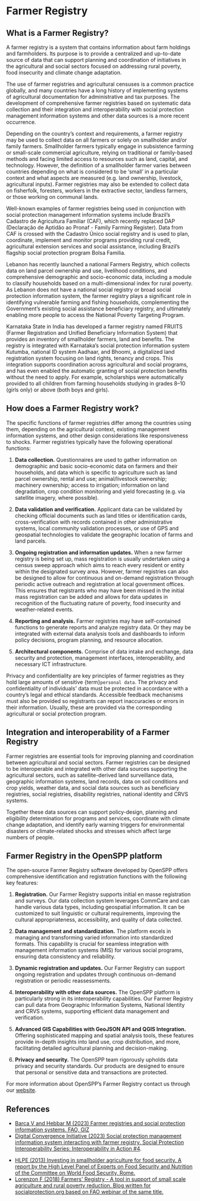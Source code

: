 # Farmer Registry

## What is a Farmer Registry?

A farmer registry is a system that contains information about farm holdings and farmholders. Its purpose is to provide a centralized and up-to-date source of data that can support planning and coordination of initiatives in the agricultural and social sectors focused on addressing rural poverty, food insecurity and climate change adaptation.

The use of farmer registries and agricultural censuses is a common practice globally, and many countries have a long history of implementing systems of agricultural documentation for administrative and tax purposes. The development of comprehensive farmer registries based on systematic data collection and their integration and interoperability with social protection management information systems and other data sources is a more recent occurrence.

Depending on the country’s context and requirements, a farmer registry may be used to collect data on all farmers or solely on smallholder and/or family farmers. Smallholder farmers typically engage in subsistence farming or small-scale commercial agriculture, relying on traditional or family-based methods and facing limited access to resources such as land, capital, and technology. However, the definition of a smallholder farmer varies between countries depending on what is considered to be ‘small’ in a particular context and what aspects are measured (e.g. land ownership, livestock, agricultural inputs). Farmer registries may also be extended to collect data on fisherfolk, foresters, workers in the extractive sector, landless farmers, or those working on communal lands.

Well-known examples of farmer registries being used in conjunction with social protection management information systems include Brazil’s Cadastro de Agricultura Familiar (CAF), which recently replaced DAP (Declaração de Aptidão ao Pronaf - Family Farming Register). Data from CAF is crossed with the Cadastro Único social registry and is used to plan, coordinate, implement and monitor programs providing rural credit, agricultural extension services and social assistance, including Brazil’s flagship social protection program Bolsa Familia.

Lebanon has recently launched a national Farmers Registry, which collects data on land parcel ownership and use, livelihood conditions, and comprehensive demographic and socio-economic data, including a module to classify households based on a multi-dimensional index for rural poverty. As Lebanon does not have a national social registry or broad social protection information system, the farmer registry plays a significant role in identifying vulnerable farming and fishing households, complementing the Government’s existing social assistance beneficiary registry, and ultimately enabling more people to access the National Poverty Targeting Program.

Karnataka State in India has developed a farmer registry named FRUITS (Farmer Registration and Unified Beneficiary Information System) that provides an inventory of smallholder farmers, land and benefits. The registry is integrated with Karnataka’s social protection information system Kutumba, national ID system Aadhaar, and Bhoomi, a digitalized land registration system focusing on land rights, tenancy and crops. This integration supports coordination across agricultural and social programs, and has even enabled the automatic granting of social protection benefits without the need to apply. For example, scholarships were automatically provided to all children from farming households studying in grades 8–10 (girls only) or above (both boys and girls).

## How does a Farmer Registry work?

The specific functions of farmer registries differ among the countries using them, depending on the agricultural context, existing management information systems, and other design considerations like responsiveness to shocks. Farmer registries typically have the following operational functions:

1. **Data collection.** Questionnaires are used to gather information on demographic and basic socio-economic data on farmers and their households, and data which is specific to agriculture such as land parcel ownership, rental and use; animal/livestock ownership; machinery ownership; access to irrigation; information on land degradation, crop condition monitoring and yield forecasting (e.g. via satellite imagery, where possible).

2. **Data validation and verification.** Applicant data can be validated by checking official documents such as land titles or identification cards, cross-verification with records contained in other administrative systems, local community validation processes, or use of GPS and geospatial technologies to validate the geographic location of farms and land parcels.

3. **Ongoing registration and information updates.** When a new farmer registry is being set up, mass registration is usually undertaken using a census sweep approach which aims to reach every resident or entity within the designated survey area. However, farmer registries can also be designed to allow for continuous and on-demand registration through periodic active outreach and registration at local government offices. This ensures that registrants who may have been missed in the initial mass registration can be added and allows for data updates in recognition of the fluctuating nature of poverty, food insecurity and weather-related events.

4. **Reporting and analysis.** Farmer registries may have self-contained functions to generate reports and analyze registry data. Or they may be integrated with external data analysis tools and dashboards to inform policy decisions, program planning, and resource allocation.

5. **Architectural components.** Comprise of data intake and exchange, data security and protection, management interfaces, interoperability, and necessary ICT infrastructure.

Privacy and confidentiality are key principles of farmer registries as they hold large amounts of sensitive {term}`personal data`. The privacy and confidentiality of individuals' data must be protected in accordance with a country’s legal and ethical standards. Accessible feedback mechanisms must also be provided so registrants can report inaccuracies or errors in their information. Usually, these are provided via the corresponding agricultural or social protection program.

## Integration and interoperability of a Farmer Registry

Farmer registries are essential tools for improving planning and coordination between agricultural and social sectors. Farmer registries can be designed to be interoperable and integrated with other data sources supporting the agricultural sectors, such as satellite-derived land surveillance data, geographic information systems, land records, data on soil conditions and crop yields, weather data, and social data sources such as beneficiary registries, social registries, disability registries, national identity and CRVS systems.

Together these data sources can support policy-design, planning and eligibility determination for programs and services, coordinate with climate change adaptation, and identify early warning triggers for environmental disasters or climate-related shocks and stresses which affect large numbers of people.

## Farmer Registry in the OpenSPP platform

The open-source Farmer Registry software developed by OpenSPP offers comprehensive identification and registration functions with the following key features:

1. **Registration.** Our Farmer Registry supports initial en masse registration and surveys. Our data collection system leverages CommCare and can handle various data types, including geospatial information. It can be customized to suit linguistic or cultural requirements, improving the cultural appropriateness, accessibility, and quality of data collected.

2. **Data management and standardization.** The platform excels in managing and transforming varied information into standardized formats. This capability is crucial for seamless integration with management information systems (MIS) for various social programs, ensuring data consistency and reliability.

3. **Dynamic registration and updates.** Our Farmer Registry can support ongoing registration and updates through continuous on-demand registration or periodic reassessments.

4. **Interoperability with other data sources.** The OpenSPP platform is particularly strong in its interoperability capabilities. Our Farmer Registry can pull data from Geographic Information Systems, National Identity and CRVS systems, supporting efficient data management and verification.

5. **Advanced GIS Capabilities with GeoJSON API and QGIS Integration.** Offering sophisticated mapping and spatial analysis tools, these features provide in-depth insights into land use, crop distribution, and more, facilitating detailed agricultural planning and decision-making.

6. **Privacy and security.** The OpenSPP team rigorously upholds data privacy and security standards. Our products are designed to ensure that personal or sensitive data and transactions are protected.

For more information about OpenSPP’s Farmer Registry contact us through our [website](https://openspp.org/contact-us/).

## References

- [Barca V and Hebbar M (2023) Farmer registries and social protection information systems. FAO, GIZ](https://socialprotection.org/sites/default/files/publications_files/230222_giz_sosi_pub-05_v_10%5B34%5D.pdf)
- [Digital Convergence Initiative (2023) Social protection management information system interacting with farmer registry. Social Protection Interoperability Series: Interoperability in Action #4](https://socialprotection.org/sites/default/files/multimedia_files/Interoperability-in-Action-Farmer-Workshop-27-April-Workshop-4.pdf).
<!-- [FAO (2018) Farmers' Registry - A tool in support of small scale agriculture and rural poverty reduction - Webinar](https://socialprotection.org/sites/default/files/publications_files/Webinar%20Presentation%20-%20Farmers%27%20Registries.pdf) -->
- [HLPE (2013) Investing in smallholder agriculture for food security. A report by the High Level Panel of Experts on Food Security and Nutrition of the Committee on World Food Security, Rome.](https://www.fao.org/3/i2953e/i2953e.pdf)
- [Lorenzon F (2018) Farmers' Registry - A tool in support of small scale agriculture and rural poverty reduction. Blog written for socialprotection.org based on FAO webinar of the same title.](https://socialprotection.org/discover/blog/farmers-registry-tool-support-small-scale-agriculture-and-rural-poverty-reduction)
